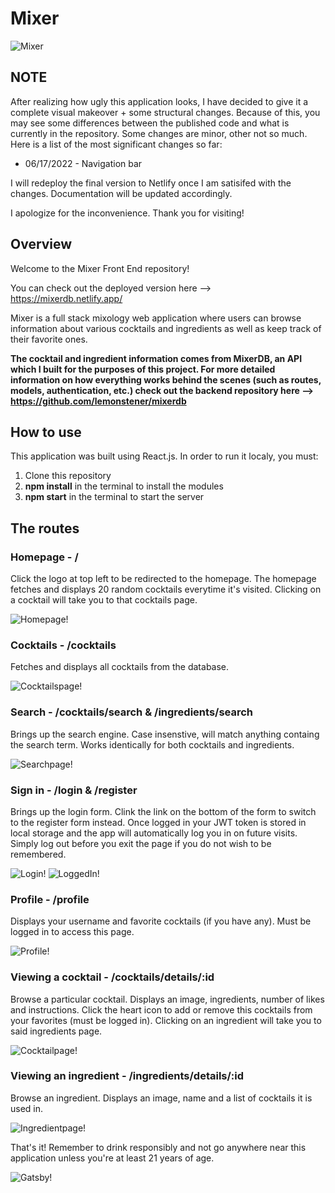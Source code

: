 # Mixer

![Mixer](logo192.png)

## NOTE

After realizing how ugly this application looks, I have decided to give it a complete visual makeover + some structural changes. Because of this, you may see some differences between the published code and what is currently in the repository. Some changes are minor, other not so much. Here is a list of the most significant changes so far:

- 06/17/2022 - Navigation bar

I will redeploy the final version to Netlify once I am satisifed with the changes. Documentation will be updated accordingly. 

I apologize for the inconvenience.
Thank you for visiting!

## Overview

Welcome to the Mixer Front End repository!

You can check out the deployed version here --> https://mixerdb.netlify.app/

Mixer is a full stack mixology web application where users can browse information about various cocktails and ingredients as well as keep track of their favorite ones.

**The cocktail and ingredient information comes from MixerDB, an API which I built for the purposes of this project. For more detailed information on how everything works behind the scenes (such as routes, models, authentication, etc.) check out the backend repository here --> https://github.com/lemonstener/mixerdb**

## How to use

This application was built using React.js. In order to run it localy, you must:
1. Clone this repository
2. **npm install** in the terminal to install the modules
3. **npm start** in the terminal to start the server

## The routes

### Homepage - /

Click the logo at top left to be redirected to the homepage. The homepage fetches and displays 20 random cocktails everytime it's visited. Clicking on a cocktail will take you to that cocktails page.

![Homepage!](homepage.png)

### Cocktails - /cocktails

Fetches and displays all cocktails from the database.

![Cocktailspage!](cocktailspage.png)

### Search - /cocktails/search & /ingredients/search

Brings up the search engine. Case insenstive, will match anything containg the search term. Works identically for both cocktails and ingredients.

![Searchpage!](search.png)

### Sign in - /login & /register

Brings up the login form. Clink the link on the bottom of the form to switch to the register form instead. Once logged in your JWT token is stored in local storage and the app will automatically log you in on future visits. Simply log out before you exit the page if you do not wish to be remembered.

![Login!](login.png)
![LoggedIn!](loggedin.png)

### Profile - /profile

Displays your username and favorite cocktails (if you have any). Must be logged in to access this page.

![Profile!](profilepage.png)

### Viewing a cocktail - /cocktails/details/:id

Browse a particular cocktail. Displays an image, ingredients, number of likes and instructions. Click the heart icon to add or remove this cocktails from your favorites (must be logged in). Clicking on an ingredient will take you to said ingredients page.

![Cocktailpage!](cocktailpage.png)

### Viewing an ingredient - /ingredients/details/:id

Browse an ingredient. Displays an image, name and a list of cocktails it is used in. 

![Ingredientpage!](ingredientpage.png)


That's it! Remember to drink responsibly and not go anywhere near this application unless you're at least 21 years of age.

![Gatsby!](https://media1.giphy.com/media/u4CY9BW4umAfu/200.gif)